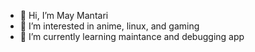 - 👋 Hi, I’m May Mantari
- 👀 I’m interested in anime, linux, and gaming
- 🌱 I’m currently learning maintance and debugging app
<!---
- 💞️ I’m looking to collaborate on ...
- 📫 How to reach me ...


mantarimay/mantarimay is a ✨ special ✨ repository because its `README.md` (this file) appears on your GitHub profile.
You can click the Preview link to take a look at your changes.
--->

